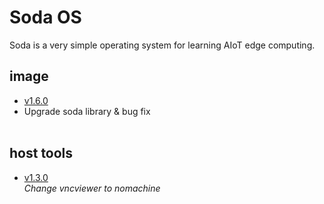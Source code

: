 # Soda OS
Soda is a very simple operating system for learning AIoT edge computing.

## image
- [v1.6.0](https://drive.google.com/file/d/1i4pmWHF17gorgzDj0TkBrstVvLbi9YYP/view?usp=sharing)
- Upgrade soda library & bug fix<br><br>

## host tools
- [v1.3.0](https://drive.google.com/file/d/1qZY7o7kzWD_HagLgrhN9khii7sZxkiVp/view?usp=sharing) <br>
*Change vncviewer to nomachine*
